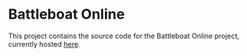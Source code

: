 # Battleboat Online
This project contains the source code for the Battleboat Online project, currently hosted [here](https://battleboat-online.firebaseapp.com).
